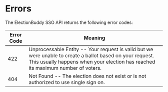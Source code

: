 # Errors

The ElectionBuddy SSO API returns the following error codes:


Error Code | Meaning
---------- | -------
422 | Unprocessable Entity -- Your request is valid but we were unable to create a ballot based on your request. This usually happens when your election has reached its maximum number of voters.
404 | Not Found -- The election does not exist or is not authorized to use single sign on.
